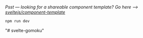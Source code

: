 *Psst — looking for a shareable component template? Go here --> [sveltejs/component-template](https://github.com/sveltejs/component-template)*

```bash
npm run dev
```
"# svelte-gomoku" 
